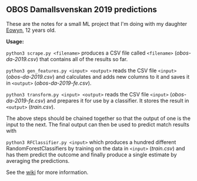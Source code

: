 ## OBOS Damallsvenskan 2019 predictions

These are the notes for a small ML project that I'm doing with my daughter [Eowyn](https://github.com/paronglass), 12 years old.

**Usage:**

`python3 scrape.py <filename>` produces a CSV file called `<filename>` (_obos-da-2019.csv_) that contains all of the results so far.

`python3 gen_features.py <input> <output>` reads the CSV file `<input>` (_obos-da-2019.csv_) and calculates and adds new columns to it and saves it in `<output>` (_obos-da-2019-fe.csv_).

`python3 transform.py <input> <output>` reads the CSV file `<input>` (_obos-da-2019-fe.csv_) and prepares it for use by a classifier. It stores the result in `<output>` (_train.csv_).

The above steps should be chained together so that the output of one is the input to the next. The final output can then be used to predict match results with

`python3 RFClassifier.py <input>` which produces a hundred different RandomForestClassifiers by training on the data in `<input>` (_train.csv_) and has them predict the outcome and finally produce a single estimate by averaging the predictions.

See the [wiki](https://github.com/loss-fn/obos-damallsvenskan-2019/wiki) for more information.